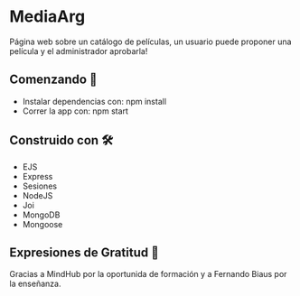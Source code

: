 # MediaArg

Página web sobre un catálogo de películas, un usuario puede proponer una película y el administrador aprobarla!

## Comenzando 🚀

* Instalar dependencias con: npm install
* Correr la app con: npm start

## Construido con 🛠️

* EJS
* Express
* Sesiones
* NodeJS
* Joi
* MongoDB
* Mongoose

## Expresiones de Gratitud 🎁

Gracias a MindHub por la oportunida de formación y a Fernando Biaus por la enseñanza.
